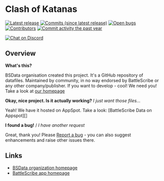 Clash of Katanas
==================

[![Latest release](https://img.shields.io/github/release/BSData/clash-of-katanas.svg?style=flat-square)](https://github.com/BSData/clash-of-katanas/releases/latest)
[![Commits (since latest release)](https://img.shields.io/github/commits-since/BSData/clash-of-katanas/latest.svg?style=flat-square)](https://github.com/BSData/clash-of-katanas/releases)
[![Open bugs](https://img.shields.io/github/issues/BSData/clash-of-katanas/bug.svg?style=flat-square&label=bugs)](https://github.com/BSData/clash-of-katanas/issues?q=is%3Aissue+is%3Aopen+label%3Abug)
[![Contributors](https://img.shields.io/github/contributors/BSData/clash-of-katanas.svg?style=flat-square)](https://github.com/BSData/clash-of-katanas/graphs/contributors)
[![Commit activity the past year](https://img.shields.io/github/commit-activity/y/BSData/clash-of-katanas.svg?style=flat-square)](https://github.com/BSData/clash-of-katanas/pulse/monthly)

[![Chat on Discord](https://img.shields.io/discord/558412685981777922.svg?logo=discord&style=popout-square)](https://www.bsdata.net/discord)

## Overview ##

__What's this?__

BSData organisation created this project. It's a GitHub repository of datafiles.
Maintained by community, in no way endorsed by BattleScribe or any other company/publisher. If you want
to develop - cool! We need you! Take a look at [our homepage][BSData.net]

__Okay, nice project. Is it actually working?__ _I just want those files..._

Yeah! We have it hosted on AppSpot. Take a look: [BattleScribe Data on Appspot][]

__I found a bug!__ / *I have another request*

Great, thank you! Please [Report a bug][bug report] - you can also suggest enhancements and raise other issues there.

## Links ##

* [BSData organization homepage][BSData.net]
* [BattleScribe app homepage](https://www.battlescribe.net/)

[BSData.net]: https://www.bsdata.net/
[bug report]: https://github.com/BSData/clash-of-katanas/issues/new/choose
